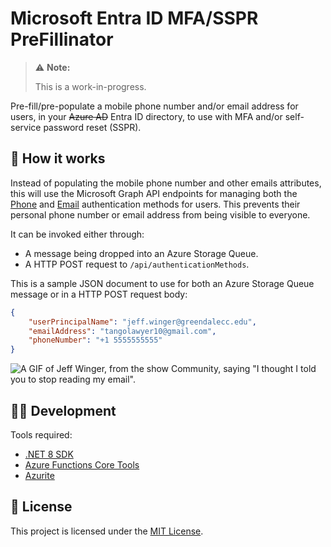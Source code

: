 # Microsoft Entra ID MFA/SSPR PreFillinator

> ⚠️ **Note:**
>
> This is a work-in-progress.

Pre-fill/pre-populate a mobile phone number and/or email address for users, in your ~~Azure AD~~ Entra ID directory, to use with MFA and/or self-service password reset (SSPR).

## 🤔 How it works

Instead of populating the mobile phone number and other emails attributes, this will use the Microsoft Graph API endpoints for managing both the [Phone](https://learn.microsoft.com/en-us/graph/api/resources/phoneauthenticationmethod?view=graph-rest-1.0) and [Email](https://learn.microsoft.com/en-us/graph/api/resources/emailauthenticationmethod?view=graph-rest-1.0) authentication methods for users. This prevents their personal phone number or email address from being visible to everyone.

It can be invoked either through:

* A message being dropped into an Azure Storage Queue.
* A HTTP POST request to `/api/authenticationMethods`.

This is a sample JSON document to use for both an Azure Storage Queue message or in a HTTP POST request body:

```json
{
    "userPrincipalName": "jeff.winger@greendalecc.edu",
    "emailAddress": "tangolawyer10@gmail.com",
    "phoneNumber": "+1 5555555555"
}
```

![A GIF of Jeff Winger, from the show Community, saying "I thought I told you to stop reading my email".](https://cdn.smalls.online/images/misc/stop-reading-my-email-jeff-winger.gif)

## 🧑‍💻 Development

Tools required:

* [.NET 8 SDK](https://dotnet.microsoft.com/en-us/download/dotnet/8.0)
* [Azure Functions Core Tools](https://github.com/Azure/azure-functions-core-tools)
* [Azurite](https://learn.microsoft.com/en-us/azure/storage/common/storage-use-azurite)

## 🤝 License

This project is licensed under the [MIT License](./LICENSE).
